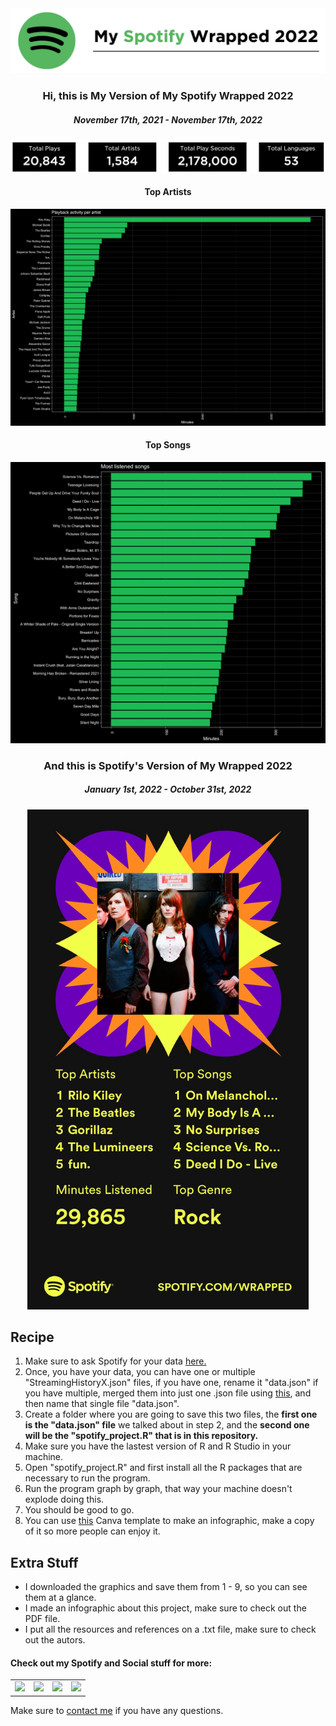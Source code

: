 <img src = "/Extra_Stuff/10.png">

<h3 align="center">Hi, this is My Version of My Spotify Wrapped 2022</h3>
<h5 align="center">November 17th, 2021 - November 17th, 2022</h5>

<p align="center"> <img src = "/Extra_Stuff/11.png" width = 750> </p>

<h4 align="center">Top Artists</h4>
<p align="center"> <img src = "/Extra_Stuff/3.png" width = 750> </p>

<h4 align="center">Top Songs</h4>
<p align="center"> <img src = "/Extra_Stuff/9.png" width = 750> </p>

<h3 align="center">And this is Spotify's Version of My Wrapped 2022</h3>
<h5 align="center">January 1st, 2022 - October 31st, 2022</h5>
<p align="center"> <img src = "/Extra_Stuff/Spotify_Wrapped_2022.png" width = 450> </p>

<h2 align="left">Recipe</h2>

1. Make sure to ask Spotify for your data [here.](https://www.spotify.com/us/account/privacy/) 
2. Once, you have your data, you can have one or multiple "StreamingHistoryX.json" files, if you have one, rename it "data.json" if you have multiple, merged them into just one .json file using [this](https://dashboard.data.gov/merge), and then name that single file "data.json".
3. Create a folder where you are going to save this two files, the **first one is the "data.json" file** we talked about in step 2, and the **second one will be the "spotify_project.R" that is in this repository.**
4. Make sure you have the lastest version of R and R Studio in your machine.
5. Open "spotify_project.R" and first install all the R packages that are necessary to run the program. 
6. Run the program graph by graph, that way your machine doesn't explode doing this.
7. You should be good to go.
8. You can use [this](https://www.canva.com/design/DAFWwIZcmOw/3JMenNG3UNKXxMaaiAydZw/edit?utm_content=DAFWwIZcmOw&utm_campaign=designshare&utm_medium=link2&utm_source=sharebutton) Canva template to make an infographic, make a copy of it so more people can enjoy it.

<h2 align="left">Extra Stuff</h3>

- I downloaded the graphics and save them from 1 - 9, so you can see them at a glance.
- I made an infographic about this project, make sure to check out the PDF file.
- I put all the resources and references on a .txt file, make sure to check out the autors.

#### Check out my Spotify and Social stuff for more:


<table>
    <tbody>
        <tr>
            <td><a href="https://open.spotify.com/user/wblalhmwav9dhqci0lvqu396z?si=2adb4b3c7c044dd9">
            <img height="50" src="https://www.vectorlogo.zone/logos/spotify/spotify-ar21.svg"/>
            </a></td>
            <td><a href="https://medium.com/@hibrantapia">
            <img height="50" src="https://www.vectorlogo.zone/logos/medium/medium-ar21.svg" />
            </a></td>
            <td><a href="https://www.linkedin.com/in/hibrantapia/">
            <img height="50" src="https://www.vectorlogo.zone/logos/linkedin/linkedin-ar21.svg" />
            </a></td>
            <td><a href="https://twitter.com/HibranTapia">
            <img height="50" src="https://www.vectorlogo.zone/logos/twitter/twitter-ar21.svg" />
            </a></td>
        </tr>
    </tbody>
</table>

Make sure to [contact me](https://github.com/hibrantapia) if you have any questions.
